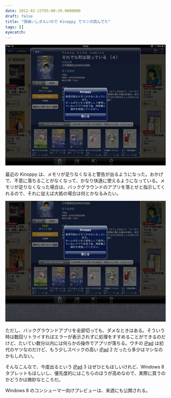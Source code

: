 ```yaml
---
date: 2012-02-22T05:00:39.0000000
draft: false
title: "頭痛いしダルいので Kinoppy でマンガ読んでた"
tags: []
eyecatch: 
---
```

<p><img src="20120222045037.png" alt="f:id:daruyanagi:20120222045037p:plain" title="f:id:daruyanagi:20120222045037p:plain" class="hatena-fotolife"></p><p>最近の Kinoppy は、メモリが足りなくなると警告が出るようになった。おかげで、不意に落ちることがなくなって、かなり快適に使えるようになっている。メモリが足りなくなった場合は、バックグラウンドのアプリを落とせと指示してくれるので、それに従えば大抵の場合は何とかなるみたい。</p><p><img src="20120222045509.png" alt="f:id:daruyanagi:20120222045509p:plain" title="f:id:daruyanagi:20120222045509p:plain" class="hatena-fotolife"></p><p>ただし、バックグラウンドアプリを全部切っても、ダメなときはある。そういう時は数回リトライすればエラーが表示されずに処理をすすめることができるのだけど、たいてい数分以内には何らかの操作でアプリが落ちる。ウチの <a class="keyword" href="http://d.hatena.ne.jp/keyword/iPad">iPad</a> は初代のヤツなのだけど、もう少しスペックの高い <a class="keyword" href="http://d.hatena.ne.jp/keyword/iPad">iPad</a> 2 だったら多少はマシなのかもしれない。</p><p>そんなこんなで、今度出るという <a class="keyword" href="http://d.hatena.ne.jp/keyword/iPad">iPad</a> 3 はぜひともほしいけれど、Windows 8 タブレットもほしいし、優先度的にはこちらのほうが高めなので、実際に買うのかどうかは微妙なところだ。</p><p>Windows 8 のコンシューマー向けプレビューは、来週にも公開される。</p>
